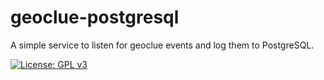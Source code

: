# geoclue-postgresql

A simple service to listen for geoclue events and log them to PostgreSQL.

[![License: GPL v3](https://img.shields.io/badge/License-GPLv3-blue.svg)](https://www.gnu.org/licenses/gpl-3.0)
